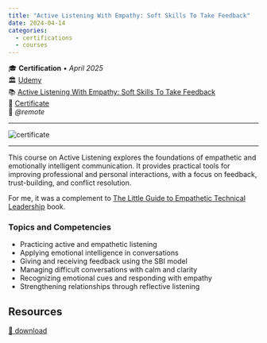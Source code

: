 ```yaml
---
title: "Active Listening With Empathy: Soft Skills To Take Feedback"
date: 2024-04-14
categories:
  - certifications
  - courses
---
```

🎓 **Certification** • _April 2025_  
🏛️ [Udemy](https://www.udemy.com/)  
📚 [Active Listening With Empathy: Soft Skills To Take Feedback](https://www.udemy.com/course/active-listening-skills)  
📜 [Certificate](https://www.udemy.com/certificate/UC-7289db6f-2618-4078-86e3-711f579a1497/)  
📍 _@remote_  

---

![certificate](../UC-7289db6f-2618-4078-86e3-711f579a1497.jpg)

---

This course on Active Listening explores the foundations of empathetic and emotionally intelligent communication. It provides practical tools for improving professional and personal interactions, with a focus on feedback, trust-building, and conflict resolution.

For me, it was a complement to [The Little Guide to Empathetic Technical Leadership](../../../../../learnings/books/the-little-guide-to-empathetic-technical-leadership/overview/) book.


### Topics and Competencies

- Practicing active and empathetic listening
- Applying emotional intelligence in conversations
- Giving and receiving feedback using the SBI model
- Managing difficult conversations with calm and clarity
- Recognizing emotional cues and responding with empathy
- Strengthening relationships through reflective listening


## Resources

[💾 download](../UC-7289db6f-2618-4078-86e3-711f579a1497.pdf)  
